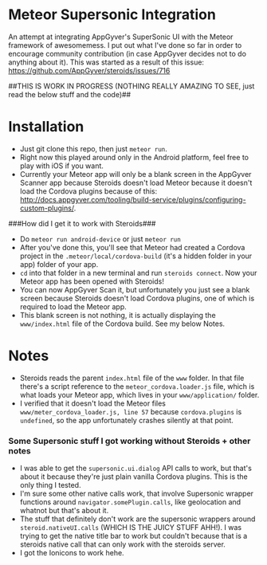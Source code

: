 Meteor Supersonic Integration
=============================

An attempt at integrating AppGyver's SuperSonic UI with the Meteor framework of awesomemess. I put out what I've done so far in order to encourage community contribution (in case AppGyver decides not to do anything about it). This was started as a result of this issue: https://github.com/AppGyver/steroids/issues/716

##THIS IS WORK IN PROGRESS (NOTHING REALLY AMAZING TO SEE, just read the below stuff and the code)##

Installation
============

- Just git clone this repo, then just ```meteor run```.
- Right now this played around only in the Android platform, feel free to play with iOS if you want.
- Currently your Meteor app will only be a blank screen in the AppGyver Scanner app because Steroids doesn't load Meteor because it doesn't load the Cordova plugins because of this: http://docs.appgyver.com/tooling/build-service/plugins/configuring-custom-plugins/.

###How did I get it to work with Steroids###

- Do ```meteor run android-device``` or just ```meteor run```
- After you've done this, you'll see that Meteor had created a Cordova project in the ```.meteor/local/cordova-build``` (it's a hidden folder in your app) folder of your app.
- ```cd``` into that folder in a new terminal and run ```steroids connect```. Now your Meteor app has been opened with Steroids!
- You can now AppGyver Scan it, but unfortunately you just see a blank screen because Steroids doesn't load Cordova plugins, one of which is required to load the Meteor app.
- This blank screen is not nothing, it is actually displaying the ```www/index.html``` file of the Cordova build. See my below Notes.

Notes
=====

- Steroids reads the parent ```index.html``` file of the ```www``` folder. In that file there's a script reference to the ```meteor_cordova.loader.js``` file, which is what loads your Meteor app, which lives in your ```www/application/``` folder. 
- I verified that it doesn't load the Meteor files ```www/meter_cordova_loader.js, line 57``` because ```cordova.plugins``` is ```undefined```, so the app unfortunately crashes silently at that point.

### Some Supersonic stuff I got working without Steroids + other notes ###

- I was able to get the ```supersonic.ui.dialog``` API calls to work, but that's about it because they're just plain vanilla Cordova plugins. This is the only thing I tested.
- I'm sure some other native calls work, that involve Supersonic wrapper functions around ```navigator.somePlugin.calls```, like geolocation and whatnot but that's about it.
- The stuff that definitely don't work are the supersonic wrappers around ```steroid.nativeUI.calls``` (WHICH IS THE JUICY STUFF AHH!). I was trying to get the native title bar to work but couldn't because that is a steroids native call that can only work with the steroids server.
- I got the Ionicons to work hehe.
